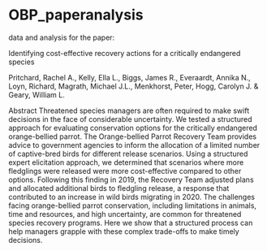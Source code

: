 # OBP_paperanalysis
data and analysis for the paper: 

Identifying cost-effective recovery actions for a critically endangered species

Pritchard, Rachel A., Kelly, Ella L., Biggs, James R., Everaardt, Annika N., Loyn, Richard, Magrath, Michael J.L., Menkhorst, Peter, Hogg, Carolyn J. & Geary, William L.

Abstract
Threatened species managers are often required to make swift decisions in the face of considerable uncertainty. We tested a structured approach for evaluating conservation options for the critically endangered orange-bellied parrot. The Orange-bellied Parrot Recovery Team provides advice to government agencies to inform the allocation of a limited number of captive-bred birds for different release scenarios. Using a structured expert elicitation approach, we determined that scenarios where more fledglings were released were more cost-effective compared to other options. Following this finding in 2019, the Recovery Team adjusted plans and allocated additional birds to fledgling release, a response that contributed to an increase in wild birds migrating in 2020. The challenges facing orange-bellied parrot conservation, including limitations in animals, time and resources, and high uncertainty, are common for threatened species recovery programs. Here we show that a structured process can help managers grapple with these complex trade-offs to make timely decisions.
